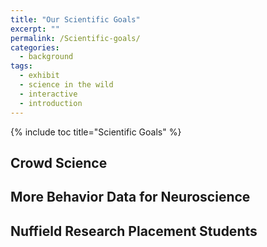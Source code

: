 ```yaml
---
title: "Our Scientific Goals"
excerpt: ""
permalink: /Scientific-goals/
categories:
  - background
tags:
  - exhibit
  - science in the wild
  - interactive
  - introduction
---
```


{% include toc title="Scientific Goals" %}

## Crowd Science

## More Behavior Data for Neuroscience

## Nuffield Research Placement Students
